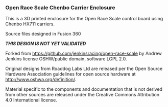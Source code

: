 ### Open Race Scale Chenbo Carrier Enclosure


This is a 3D printed enclosure for the Open Race Scale control board using Chenbo HX711 carriers.

Source files designed in Fusion 360

***THIS DESIGN IS NOT YET VALIDATED***


Forked from https://github.com/jenkinsracing/open-race-scale by Andrew Jenkins license OSHW/public domain, software LGPL 2.0.


Original designs from Roaddog Labs Ltd are released per the Open Source
Hardware Association guidelines for open source hardware at
http://www.oshwa.org/definition/.

Material specific to the components and documentation that is not
derived from other sources are released under the Creative Commons
Attribution 4.0 International license.
